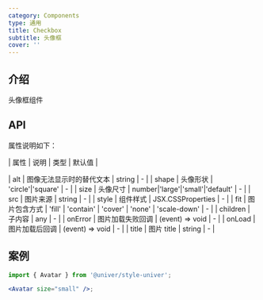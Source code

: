 ```yaml
---
category: Components
type: 通用
title: Checkbox
subtitle: 头像框
cover: ''
---
```


## 介绍

头像框组件

## API

属性说明如下：

| 属性 | 说明 | 类型 | 默认值 |

| alt | 图像无法显示时的替代文本 | string | - |
| shape | 头像形状 | 'circle'\|'square' | - |
| size | 头像尺寸 | number\|'large'\|'small'\|'default' | - |
| src | 图片来源 | string | - |
| style | 组件样式 | JSX.CSSProperties | - |
| fit | 图片包含方式 | 'fill' \| 'contain' \| 'cover' \| 'none' \| 'scale-down' | - |
| children | 子内容 | any | - |
| onError | 图片加载失败回调 | (event) => void | - |
| onLoad | 图片加载后回调 | (event) => void | - |
| title | 图片 title | string | - |

## 案例

```jsx
import { Avatar } from '@univer/style-univer';

<Avatar size="small" />;
```
